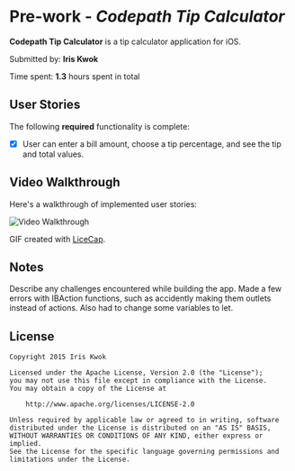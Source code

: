 # Pre-work - *Codepath Tip Calculator*

**Codepath Tip Calculator** is a tip calculator application for iOS.

Submitted by: **Iris Kwok**

Time spent: **1.3** hours spent in total

## User Stories

The following **required** functionality is complete:
* [x] User can enter a bill amount, choose a tip percentage, and see the tip and total values.

## Video Walkthrough 

Here's a walkthrough of implemented user stories:

<img src='http://i.imgur.com/IaL3Cz0.gif' title='Video Walkthrough' width='' alt='Video Walkthrough' />

GIF created with [LiceCap](http://www.cockos.com/licecap/).

## Notes

Describe any challenges encountered while building the app.
Made a few errors with IBAction functions, such as accidently making them outlets instead of actions.
Also had to change some variables to let.

## License

    Copyright 2015 Iris Kwok

    Licensed under the Apache License, Version 2.0 (the "License");
    you may not use this file except in compliance with the License.
    You may obtain a copy of the License at

        http://www.apache.org/licenses/LICENSE-2.0

    Unless required by applicable law or agreed to in writing, software
    distributed under the License is distributed on an "AS IS" BASIS,
    WITHOUT WARRANTIES OR CONDITIONS OF ANY KIND, either express or implied.
    See the License for the specific language governing permissions and
    limitations under the License.
